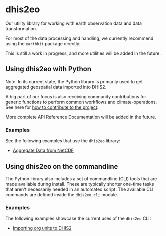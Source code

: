 # dhis2eo

Our utility library for working with earth observation data and data transformation. 

For most of the data processing and handling, we currently recommend using the `earthkit` package directly. 

This is still a work in progress, and more utilities will be added in the future. 

## Using dhis2eo with Python

Note: In its current state, the Python library is primarily used to get aggregated geospatial data imported into DHIS2. 

A big part of our focus is also receiving community contributions for generic functions to perform common workflows and climate-operations. See here for [how to contribute to the project](../contribute.md). 

More complete API Reference Documentation will be added in the future.

### Examples

See the following examples that use the `dhis2eo` library: 

- [Aggregate Data from NetCDF](../aggregation/earthkit-netcdf.ipynb)

## Using dhis2eo on the commandline

The Python library also includes a set of commandline (CLI) tools that are made available during install. 
These are typically shorter one-time tasks that aren't necessarily needed in an automated script. 
The available CLI commands are defined inside the `dhis2eo.cli` module. 

### Examples

The following examples showcase the current uses of the `dhis2eo` CLI:

- [Importing org units to DHIS2](../org-units/import-to-dhis2.md)
